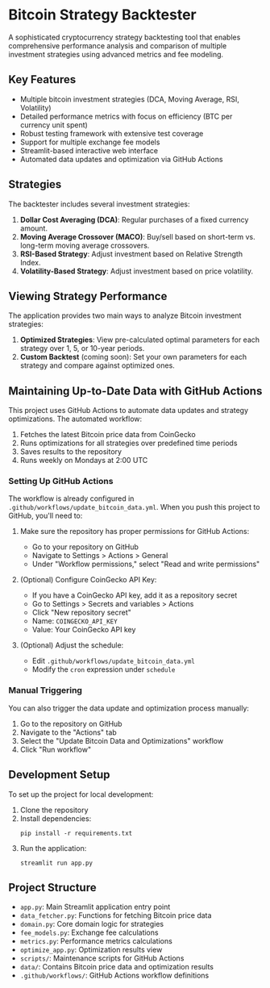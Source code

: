 # Bitcoin Strategy Backtester

A sophisticated cryptocurrency strategy backtesting tool that enables comprehensive performance analysis and comparison of multiple investment strategies using advanced metrics and fee modeling.

## Key Features

- Multiple bitcoin investment strategies (DCA, Moving Average, RSI, Volatility)
- Detailed performance metrics with focus on efficiency (BTC per currency unit spent)
- Robust testing framework with extensive test coverage
- Support for multiple exchange fee models
- Streamlit-based interactive web interface
- Automated data updates and optimization via GitHub Actions

## Strategies

The backtester includes several investment strategies:

1. **Dollar Cost Averaging (DCA)**: Regular purchases of a fixed currency amount.
2. **Moving Average Crossover (MACO)**: Buy/sell based on short-term vs. long-term moving average crossovers.
3. **RSI-Based Strategy**: Adjust investment based on Relative Strength Index.
4. **Volatility-Based Strategy**: Adjust investment based on price volatility.

## Viewing Strategy Performance

The application provides two main ways to analyze Bitcoin investment strategies:

1. **Optimized Strategies**: View pre-calculated optimal parameters for each strategy over 1, 5, or 10-year periods.
2. **Custom Backtest** (coming soon): Set your own parameters for each strategy and compare against optimized ones.

## Maintaining Up-to-Date Data with GitHub Actions

This project uses GitHub Actions to automate data updates and strategy optimizations. The automated workflow:

1. Fetches the latest Bitcoin price data from CoinGecko
2. Runs optimizations for all strategies over predefined time periods
3. Saves results to the repository
4. Runs weekly on Mondays at 2:00 UTC

### Setting Up GitHub Actions

The workflow is already configured in `.github/workflows/update_bitcoin_data.yml`. When you push this project to GitHub, you'll need to:

1. Make sure the repository has proper permissions for GitHub Actions:
   - Go to your repository on GitHub
   - Navigate to Settings > Actions > General
   - Under "Workflow permissions," select "Read and write permissions"

2. (Optional) Configure CoinGecko API Key:
   - If you have a CoinGecko API key, add it as a repository secret
   - Go to Settings > Secrets and variables > Actions
   - Click "New repository secret"
   - Name: `COINGECKO_API_KEY`
   - Value: Your CoinGecko API key

3. (Optional) Adjust the schedule:
   - Edit `.github/workflows/update_bitcoin_data.yml`
   - Modify the `cron` expression under `schedule`

### Manual Triggering

You can also trigger the data update and optimization process manually:

1. Go to the repository on GitHub
2. Navigate to the "Actions" tab
3. Select the "Update Bitcoin Data and Optimizations" workflow
4. Click "Run workflow"

## Development Setup

To set up the project for local development:

1. Clone the repository
2. Install dependencies:
   ```
   pip install -r requirements.txt
   ```
3. Run the application:
   ```
   streamlit run app.py
   ```

## Project Structure

- `app.py`: Main Streamlit application entry point
- `data_fetcher.py`: Functions for fetching Bitcoin price data
- `domain.py`: Core domain logic for strategies
- `fee_models.py`: Exchange fee calculations
- `metrics.py`: Performance metrics calculations
- `optimize_app.py`: Optimization results view
- `scripts/`: Maintenance scripts for GitHub Actions
- `data/`: Contains Bitcoin price data and optimization results
- `.github/workflows/`: GitHub Actions workflow definitions